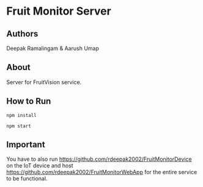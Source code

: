 # Fruit Monitor Server

## Authors

Deepak Ramalingam & Aarush Umap

## About

Server for FruitVision service.

## How to Run


```npm install```

```npm start```

## Important

You have to also run https://github.com/rdeepak2002/FruitMonitorDevice on the IoT device and host https://github.com/rdeepak2002/FruitMonitorWebApp for the entire service to be functional. 
